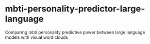 # mbti-personality-predictor-large-language
Comparing mbti personality predictive power between large language models with visual word clouds
